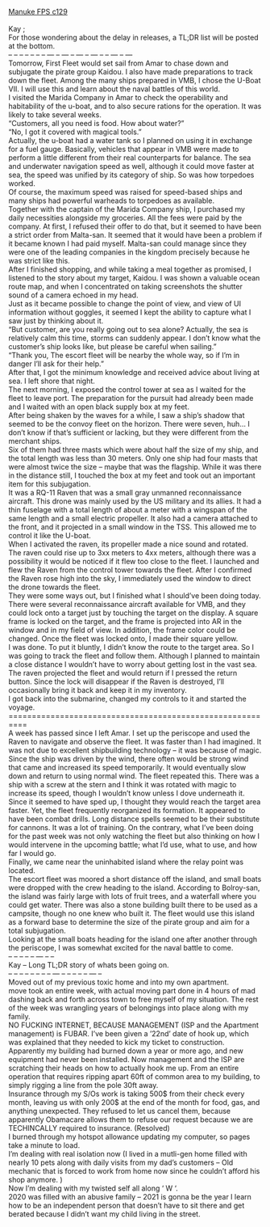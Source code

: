 [Manuke FPS c129](https://ashenfeather.wordpress.com/2021/03/14/fps-129/)
<br/><br/>
Kay ;<br/>
  For those wondering about the delay in releases, a TL;DR list will be posted at the bottom. <br/>
– – – – – – – — –  — – — – — – – — – — <br/>
Tomorrow, First Fleet would set sail from Amar to chase down and subjugate the pirate group Kaidou. I also have made preparations to track down the fleet. Among the many ships prepared in VMB, I chose the U-Boat VII. I will use this and learn about the naval battles of this world.<br/>
I visited the Marida Company in Amar to check the operability and habitability of the u-boat, and to also secure rations for the operation. It was likely to take several weeks.<br/>
“Customers, all you need is food. How about water?”<br/>
“No, I got it covered with magical tools.”<br/>
Actually, the u-boat had a water tank so I planned on using it in exchange for a fuel gauge. Basically, vehicles that appear in VMB were made to perform a little different from their real counterparts for balance. The sea and underwater navigation speed as well, although it could move faster at sea, the speed was unified by its category of ship. So was how torpedoes worked.<br/>
Of course, the maximum speed was raised for speed-based ships and many ships had powerful warheads to torpedoes as available.<br/>
Together with the captain of the Marida Company ship, I purchased my daily necessities alongside my groceries. All the fees were paid by the company. At first, I refused their offer to do that, but it seemed to have been a strict order from Malta-san. It seemed that it would have been a problem if it became known I had paid myself. Malta-san could manage since they were one of the leading companies in the kingdom precisely because he was strict like this.<br/>
After I finished shopping, and while taking a meal together as promised, I listened to the story about my target, Kaidou. I was shown a valuable ocean route map, and when I concentrated on taking screenshots the shutter sound of a camera echoed in my head.<br/>
Just as it became possible to change the point of view, and view of UI information without goggles, it seemed I kept the ability to capture what I saw just by thinking about it.<br/>
“But customer, are you really going out to sea alone? Actually, the sea is relatively calm this time, storms can suddenly appear. I don’t know what the customer’s ship looks like, but please be careful when sailing.”<br/>
“Thank you, The escort fleet will be nearby the whole way, so if I’m in danger I’ll ask for their help.”<br/>
After that, I got the minimum knowledge and received advice about living at sea. I left shore that night.<br/>
The next morning, I exposed the control tower at sea as I waited for the fleet to leave port. The preparation for the pursuit had already been made and I waited with an open black supply box at my feet.<br/>
After being shaken by the waves for a while, I saw a ship’s shadow that seemed to be the convoy fleet on the horizon. There were seven, huh… I don’t know if that’s sufficient or lacking, but they were different from the merchant ships.<br/>
Six of them had three masts which were about half the size of my ship, and the total length was less than 30 meters. Only one ship had four masts that were almost twice the size – maybe that was the flagship. While it was there in the distance still, I touched the box at my feet and took out an important item for this subjugation.<br/>
It was a RQ-11 Raven that was a small gray unmanned reconnaissance aircraft. This drone was mainly used by the US military and its allies. It had a thin fuselage with a total length of about a meter with a wingspan of the same length and a small electric propeller. It also had a camera attached to the front, and it projected in a small window in the TSS. This allowed me to control it like the U-boat.<br/>
When I activated the raven, its propeller made a nice sound and rotated. The raven could rise up to 3xx meters to 4xx meters, although there was a possibility it would be noticed if it flew too close to the fleet. I launched and flew the Raven from the control tower towards the fleet. After I confirmed the Raven rose high into the sky, I immediately used the window to direct the drone towards the fleet.<br/>
They were some ways out, but I finished what I should’ve been doing today. There were several reconnaissance aircraft available for VMB, and they could lock onto a target just by touching the target on the display. A square frame is locked on the target, and the frame is projected into AR in the window and in my field of view. In addition, the frame color could be changed. Once the fleet was locked onto, I made their square yellow.<br/>
I was done. To put it bluntly, I didn’t know the route to the target area. So I was going to track the fleet and follow them. Although I planned to maintain a close distance I wouldn’t have to worry about getting lost in the vast sea. The raven projected the fleet and would return if I pressed the return button. Since the lock will disappear if the Raven is destroyed, I’ll occasionally bring it back and keep it in my inventory.<br/>
I got back into the submarine, changed my controls to it and started the voyage.<br/>
==========================================================<br/>
A week has passed since I left Amar. I set up the periscope and used the Raven to navigate and observe the fleet. It was faster than I had imagined. It was not due to excellent shipbuilding technology – it was because of magic. Since the ship was driven by the wind, there often would be strong wind that came and increased its speed temporarily. It would eventually slow down and return to using normal wind. The fleet repeated this. There was a ship with a screw at the stern and I think it was rotated with magic to increase its speed, though I wouldn’t know unless I dove underneath it.<br/>
Since it seemed to have sped up, I thought they would reach the target area faster. Yet, the fleet frequently reorganized its formation. It appeared to have been combat drills. Long distance spells seemed to be their substitute for cannons. It was a lot of training. On the contrary, what I’ve been doing for the past week was not only watching the fleet but also thinking on how I would intervene in the upcoming battle; what I’d use, what to use, and how far I would go.<br/>
Finally, we came near the uninhabited island where the relay point was located.<br/>
The escort fleet was moored a short distance off the island, and small boats were dropped with the crew heading to the island. According to Bolroy-san, the island was fairly large with lots of fruit trees, and a waterfall where you could get water. There was also a stone building built there to be used as a campsite, though no one knew who built it. The fleet would use this island as a forward base to determine the size of the pirate group and aim for a total subjugation.<br/>
Looking at the small boats heading for the island one after another through the periscope, I was somewhat excited for the naval battle to come.<br/>
– – – – – — – – <br/>
Kay – Long TL;DR story of whats been going on.<br/>
– – – – – – – – — – – – – –  — –  <br/>
Moved out of my previous toxic home and into my own apartment. <br/>
move took an entire week, with actual moving part done in 4 hours of mad dashing back and forth across town to free myself of my situation. The rest of the week was wrangling years of belongings into place along with my family. <br/>
NO FUCKING INTERNET, BECAUSE MANAGEMENT (ISP and the Apartment management)  is FUBAR.  I’ve been given a ’22nd’ date of hook up, which was explained that they needed to kick my ticket to construction. Apparently my building had burned down a year or more ago, and new equipment had never been installed.  Now management and the ISP are scratching their heads on how to actually hook me up. From an entire operation that requires ripping apart 60ft of common area to my building, to simply rigging a line from the pole 30ft away.<br/>
Insurance through my S/Os work is taking 500$ from their check every month, leaving us with only 200$ at the end of the month for food, gas, and anything unexpected. They refused to let us cancel them, because apparently Obamacare allows them to refuse our request because we are TECHINCALLY required to insurance. (Resolved)<br/>
I burned through my hotspot allowance updating my computer, so pages take a minute to load. <br/>
I’m dealing with real isolation now (I lived in a mutli-gen home filled with nearly 10 pets along with daily visits from my dad’s customers  – Old mechanic that is forced to work from home now since he couldn’t afford his shop anymore. ) <br/>
Now I’m dealing with my twisted self all along ‘ W ‘. <br/>
2020 was filled with an abusive family – 2021 is gonna be the year I learn how to be an independent person that doesn’t have to sit there and get berated because I didn’t want my child living in the street. <br/>
 <br/>
 